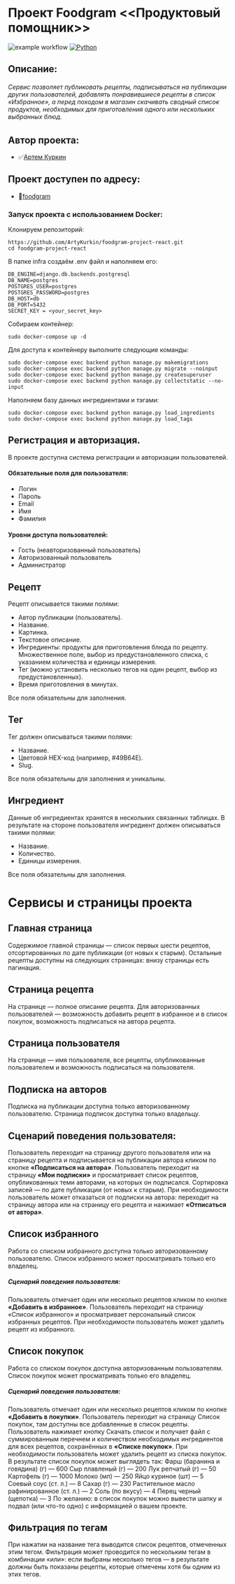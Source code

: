 # Проект Foodgram <<Продуктовый помощник>>
![example workflow](https://github.com/ArtyKurkin/foodgram-project-react/actions/workflows/main.yml/badge.svg)
[![Python](https://img.shields.io/badge/-Python-464646?style=flat&logo=Python&logoColor=ffffff&color=043A6B)](https://www.python.org/)
## Описание:

###### Сервис позволяет публиковать рецепты, подписываться на публикации других пользователей, добавлять понравившиеся рецепты в список «Избранное», а перед походом в магазин скачивать сводный список продуктов, необходимых для приготовления одного или нескольких выбранных блюд.

## Автор проекта:

* ✅[Артем Куркин](https://github.com/ArtyKurkin)

## Проект доступен по адресу:

* 🍎[foodgram](http://51.250.81.120)

### Запуск проекта с использованием Docker:
Клонируем репозиторий:
```
https://github.com/ArtyKurkin/foodgram-project-react.git
cd foodgram-project-react
```
В папке infra создаём .env файл и наполняем его:
```
DB_ENGINE=django.db.backends.postgresql
DB_NAME=postgres
POSTGRES_USER=postgres
POSTGRES_PASSWORD=postgres
DB_HOST=db
DB_PORT=5432
SECRET_KEY = <your_secret_key>
```
Собираем контейнер:
```
sudo docker-compose up -d
```
Для доступа к контейнеру выполните следующие команды:
```
sudo docker-compose exec backend python manage.py makemigrations
sudo docker-compose exec backend python manage.py migrate --noinput
sudo docker-compose exec backend python manage.py createsuperuser
sudo docker-compose exec backend python manage.py collectstatic --no-input
```
Наполняем базу данных ингредиентами и тэгами:
```
sudo docker-compose exec backend python manage.py load_ingredients
sudo docker-compose exec backend python manage.py load_tags
```
## Регистрация и авторизация.

В проекте доступна система регистрации и авторизации пользователей.
#### Обязательные поля для пользователя:
* Логин
* Пароль
* Email
* Имя
* Фамилия
#### Уровни доступа пользователей:
* Гость (неавторизованный пользователь)
* Авторизованный пользователь
* Администратор

## Рецепт

Рецепт описывается такими полями:
* Автор публикации (пользователь).
* Название.
* Картинка.
* Текстовое описание.
* Ингредиенты: продукты для приготовления блюда по рецепту. Множественное поле, выбор из предустановленного списка, с указанием количества и единицы измерения.
* Тег (можно установить несколько тегов на один рецепт, выбор из предустановленных).
* Время приготовления в минутах.

Все поля обязательны для заполнения.

## Тег

Тег должен описываться такими полями:
* Название.
* Цветовой HEX-код (например, #49B64E).
* Slug.

Все поля обязательны для заполнения и уникальны.
## Ингредиент

Данные об ингредиентах хранятся в нескольких связанных таблицах. В результате на стороне пользователя ингредиент должен описываться такими полями:
* Название.
* Количество.
* Единицы измерения.

Все поля обязательны для заполнения.

# Сервисы и страницы проекта

## Главная страница

Содержимое главной страницы — список первых шести рецептов, отсортированных по дате публикации (от новых к старым). Остальные рецепты доступны на следующих страницах: внизу страницы есть пагинация.
## Страница рецепта

На странице — полное описание рецепта. Для авторизованных пользователей — возможность добавить рецепт в избранное и в список покупок, возможность подписаться на автора рецепта.
## Страница пользователя

На странице — имя пользователя, все рецепты, опубликованные пользователем и возможность подписаться на пользователя.
## Подписка на авторов

Подписка на публикации доступна только авторизованному пользователю. Страница подписок доступна только владельцу.
## Сценарий поведения пользователя:
Пользователь переходит на страницу другого пользователя или на страницу рецепта и подписывается на публикации автора кликом по кнопке __«Подписаться на автора»__.
Пользователь переходит на страницу __«Мои подписки»__ и просматривает список рецептов, опубликованных теми авторами, на которых он подписался. Сортировка записей — по дате публикации (от новых к старым).
При необходимости пользователь может отказаться от подписки на автора: переходит на страницу автора или на страницу его рецепта и нажимает __«Отписаться от автора»__.
## Список избранного

Работа со списком избранного доступна только авторизованному пользователю. Список избранного может просматривать только его владелец.
##### Сценарий поведения пользователя:
Пользователь отмечает один или несколько рецептов кликом по кнопке __«Добавить в избранное»__.
Пользователь переходит на страницу «Список избранного» и просматривает персональный список избранных рецептов.
При необходимости пользователь может удалить рецепт из избранного.
## Список покупок

Работа со списком покупок доступна авторизованным пользователям. Список покупок может просматривать только его владелец.
##### Сценарий поведения пользователя:
Пользователь отмечает один или несколько рецептов кликом по кнопке __«Добавить в покупки»__.
Пользователь переходит на страницу Список покупок, там доступны все добавленные в список рецепты. Пользователь нажимает кнопку Скачать список и получает файл с суммированным перечнем и количеством необходимых ингредиентов для всех рецептов, сохранённых в __«Списке покупок»__.
При необходимости пользователь может удалить рецепт из списка покупок.
В результате список покупок может выглядеть так:
Фарш (баранина и говядина) (г) — 600
Сыр плавленый (г) — 200
Лук репчатый (г) — 50
Картофель (г) — 1000
Молоко (мл) — 250
Яйцо куриное (шт) — 5
Соевый соус (ст. л.) — 8
Сахар (г) — 230
Растительное масло рафинированное (ст. л.) — 2
Соль (по вкусу) — 4
Перец черный (щепотка) — 3
По желанию: в список покупок можно вывести шапку и подвал (или что-то одно) с информацией о вашем проекте.
## Фильтрация по тегам

При нажатии на название тега выводится список рецептов, отмеченных этим тегом. Фильтрация может проводится по нескольким тегам в комбинации «или»: если выбраны несколько тегов — в результате должны быть показаны рецепты, которые отмечены хотя бы одним из этих тегов.
